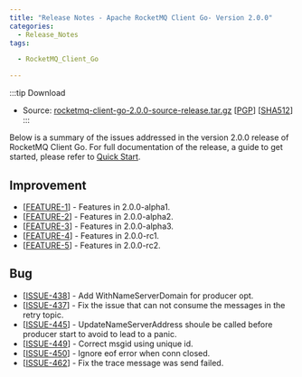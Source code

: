 ```yaml
---
title: "Release Notes - Apache RocketMQ Client Go- Version 2.0.0"
categories:
  - Release_Notes
tags:

  - RocketMQ_Client_Go

---
```

:::tip Download
    
* Source: [rocketmq-client-go-2.0.0-source-release.tar.gz](https://www.apache.org/dyn/closer.cgi?path=rocketmq/rocketmq-client-go/2.0.0/rocketmq-client-go-2.0.0-source-release.tar.gz) [[PGP](https://www.apache.org/dist/rocketmq/rocketmq-client-go/2.0.0/rocketmq-client-go-2.0.0-source-release.tar.gz.asc)] [[SHA512](https://www.apache.org/dist/rocketmq/rocketmq-client-go/2.0.0/rocketmq-client-go-2.0.0-source-release.tar.gz.sha512)]
:::

<!--truncate-->
Below is a summary of the issues addressed in the version 2.0.0 release of RocketMQ Client Go. For full documentation of the release, a guide to get started, please refer to [Quick Start](https://github.com/apache/rocketmq-client-go).


## Improvement
<ul>
<li>[<a href='https://github.com/apache/rocketmq-client-go/pulls?q=is%3Apr+is%3Aclosed+milestone%3ANative-0.9.0'>FEATURE-1</a>] -  Features in 2.0.0-alpha1.
</li>
<li>[<a href='https://github.com/apache/rocketmq-client-go/pulls?q=is%3Apr+is%3Aclosed+milestone%3ANative-2.0.0-alpha2'>FEATURE-2</a>] -  Features in 2.0.0-alpha2.
</li>
<li>[<a href='https://github.com/apache/rocketmq-client-go/pulls?q=is%3Apr+is%3Aclosed+milestone%3ANative-2.0.0-alpha3'>FEATURE-3</a>] -  Features in 2.0.0-alpha3.
</li>
<li>[<a href='https://github.com/apache/rocketmq-client-go/pulls?q=is%3Apr+is%3Aclosed+milestone%3A2.0.0-RC1'>FEATURE-4</a>] -  Features in 2.0.0-rc1.
</li>
<li>[<a href='https://github.com/apache/rocketmq-client-go/pulls?q=is%3Apr+is%3Aclosed+milestone%3A2.0.0-RC2'>FEATURE-5</a>] -  Features in 2.0.0-rc2.
</li>
</ul>

## Bug
<ul>
<li>[<a href='https://github.com/apache/rocketmq-client-go/pull/438'>ISSUE-438</a>] -  Add WithNameServerDomain for producer opt. 
</li>
<li>[<a href='https://github.com/apache/rocketmq-client-go/pull/437'>ISSUE-437</a>] -  Fix the issue that can not consume the messages in the retry topic.
</li>
<li>[<a href='https://github.com/apache/rocketmq-client-go/pull/445'>ISSUE-445</a>] -  UpdateNameServerAddress shoule be called before producer start to avoid to lead to a panic.
</li>
<li>[<a href='https://github.com/apache/rocketmq-client-go/pull/449'>ISSUE-449</a>] -  Correct msgid using unique id.
</li>
<li>[<a href='https://github.com/apache/rocketmq-client-go/pull/450'>ISSUE-450</a>] -  Ignore eof error when conn closed.
</li>
<li>[<a href='https://github.com/apache/rocketmq-client-go/pull/462'>ISSUE-462</a>] -  Fix the trace message was send failed.
</li>
</ul>